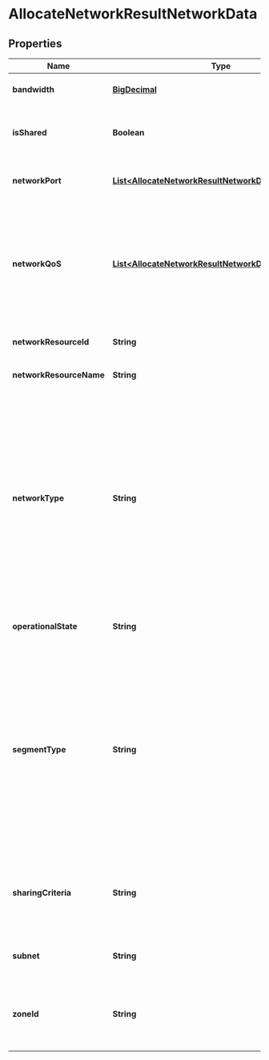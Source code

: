 
# AllocateNetworkResultNetworkData

## Properties
Name | Type | Description | Notes
------------ | ------------- | ------------- | -------------
**bandwidth** | [**BigDecimal**](BigDecimal.md) | Minimum network bandwidth (in Mbps). | 
**isShared** | **Boolean** | It defines whether the virtualised network is shared among consumers. | 
**networkPort** | [**List&lt;AllocateNetworkResultNetworkDataNetworkPort&gt;**](AllocateNetworkResultNetworkDataNetworkPort.md) | Element providing information of an instantiated virtual network port. | 
**networkQoS** | [**List&lt;AllocateNetworkResultNetworkDataNetworkQoS&gt;**](AllocateNetworkResultNetworkDataNetworkQoS.md) | Element providing information about Quality of Service attributes that the network shall support. The cardinality can be \&quot;0\&quot; to allow for networks without any specified QoS requirements. | 
**networkResourceId** | **String** | Identifier of the virtualised network resource. | 
**networkResourceName** | **String** | Name of the virtualised network resource. | 
**networkType** | **String** | The type of network that maps to the virtualised network. This list is extensible. Examples are: \&quot;local\&quot;, \&quot;vlan\&quot;, \&quot;vxlan\&quot;, \&quot;gre\&quot;, \&quot;l3-vpn\&quot;, etc. The cardinality can be \&quot;0\&quot; to cover the case where this attribute is not required to create the virtualised network. | 
**operationalState** | **String** | The operational state of the virtualised network. | 
**segmentType** | **String** | The isolated segment for the virtualised network. For instance, for a \&quot;vlan\&quot; networkType, it corresponds to the vlan identifier; and for a \&quot;gre\&quot; networkType, this corresponds to a gre key. The cardinality can be \&quot;0\&quot; to allow for flat networks without any specific segmentation. | 
**sharingCriteria** | **String** | Only present for shared networks. Indicate the sharing criteria for this network. This criteria might be a list of authorized consumers. | 
**subnet** | **String** | Only present if the network provides layer 3 connectivity. | 
**zoneId** | **String** | If present, it identifies the Resource Zone where the virtual network resources have been allocated. | 



